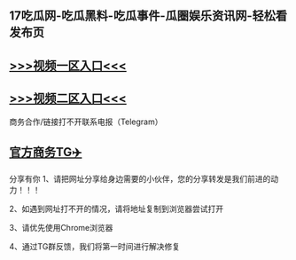 17吃瓜网-吃瓜黑料-吃瓜事件-瓜圈娱乐资讯网-轻松看发布页
---
[>>>视频一区入口<<<](https://heiapp-pc.github.io/)
----
[>>>视频二区入口<<<](https://heiapp-pc.github.io/)
----
商务合作/链接打不开联系电报（Telegram）

[官方商务TG✈️](https://t.me/kan9288/)
---
分享有你
1、请把网址分享给身边需要的小伙伴，您的分享转发是我们前进的动力！！！

2、如遇到网址打不开的情况，请将地址复制到浏览器尝试打开

3、请优先使用Chrome浏览器

4、通过TG群反馈，我们将第一时间进行解决修复

